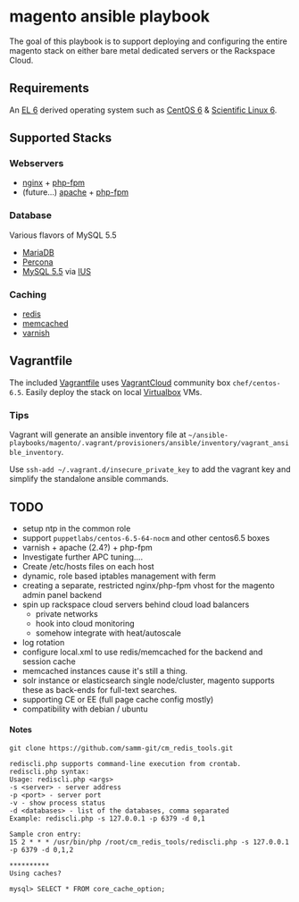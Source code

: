 # magento ansible playbook
The goal of this playbook is to support deploying and configuring the entire magento stack on either bare metal dedicated servers or the Rackspace Cloud. 

## Requirements
An [EL 6](http://en.wikipedia.org/wiki/Category:Enterprise_Linux_distributions) derived operating system such as [CentOS 6](http://www.centos.org/) & [Scientific Linux 6](https://www.scientificlinux.org/).

## Supported Stacks

### Webservers 
- [nginx](http://wiki.nginx.org) + [php-fpm](http://php-fpm.org/)
- (future...) [apache](http://httpd.apache.org/) + [php-fpm](http://php-fpm.org/)

### Database
Various flavors of MySQL 5.5
- [MariaDB](https://mariadb.org/)
- [Percona](http://www.percona.com/)
- [MySQL 5.5](http://www.mysql.com/) via [IUS](https://iuscommunity.org/)

### Caching
- [redis](http://redis.io/)
- [memcached](http://memcached.org/)
- [varnish](https://www.varnish-cache.org/)

## Vagrantfile
The included [Vagrantfile](https://docs.vagrantup.com/v2/vagrantfile/) uses [VagrantCloud](https://vagrantcloud.com/) community box `chef/centos-6.5`. Easily deploy the stack on local [Virtualbox](https://www.virtualbox.org/) VMs.

### Tips
Vagrant will generate an ansible inventory file at `~/ansible-playbooks/magento/.vagrant/provisioners/ansible/inventory/vagrant_ansible_inventory`.

Use `ssh-add ~/.vagrant.d/insecure_private_key` to add the vagrant key and simplify the standalone ansible commands. 

## TODO
- setup ntp in the common role
- support `puppetlabs/centos-6.5-64-nocm` and other centos6.5 boxes
- varnish + apache (2.4?) + php-fpm
- Investigate further APC tuning....
- Create /etc/hosts files on each host
- dynamic, role based iptables management with ferm
- creating a separate, restricted nginx/php-fpm vhost for the magento admin panel backend
- spin up rackspace cloud servers behind cloud load balancers
  - private networks
  - hook into cloud monitoring
  - somehow integrate with heat/autoscale
- log rotation
- configure local.xml to use redis/memcached for the backend and session cache 
- memcached instances cause it's still a thing. 
- solr instance or elasticsearch single node/cluster, magento supports these as back-ends for full-text searches. 
- supporting CE or EE (full page cache config mostly)
- compatibility with debian / ubuntu

#### Notes
```
git clone https://github.com/samm-git/cm_redis_tools.git

rediscli.php supports command-line execution from crontab.
rediscli.php syntax:
Usage: rediscli.php <args>
-s <server> - server address
-p <port> - server port
-v - show process status
-d <databases> - list of the databases, comma separated
Example: rediscli.php -s 127.0.0.1 -p 6379 -d 0,1

Sample cron entry:
15 2 * * * /usr/bin/php /root/cm_redis_tools/rediscli.php -s 127.0.0.1 -p 6379 -d 0,1,2

**********
Using caches?

mysql> SELECT * FROM core_cache_option;
```
